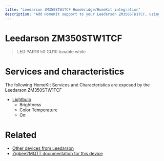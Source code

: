 ```yaml
---
title: "Leedarson ZM350STW1TCF Homebridge/HomeKit integration"
description: "Add HomeKit support to your Leedarson ZM350STW1TCF, using Homebridge, Zigbee2MQTT and homebridge-z2m."
---
```

<!---
This file has been GENERATED using src/docgen/docgen.ts
DO NOT EDIT THIS FILE MANUALLY!
-->
# Leedarson ZM350STW1TCF
> LED PAR16 50 GU10 tunable white


# Services and characteristics
The following HomeKit Services and Characteristics are exposed by
the Leedarson ZM350STW1TCF

* [Lightbulb](../../light.md)
  * Brightness
  * Color Temperature
  * On


# Related
* [Other devices from Leedarson](../index.md#leedarson)
* [Zigbee2MQTT documentation for this device](https://www.zigbee2mqtt.io/devices/ZM350STW1TCF.html)